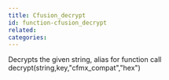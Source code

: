 ```yaml
---
title: Cfusion_decrypt
id: function-cfusion_decrypt
related:
categories:
---
```


Decrypts the given string, alias for function call decrypt(string,key,"cfmx_compat","hex")